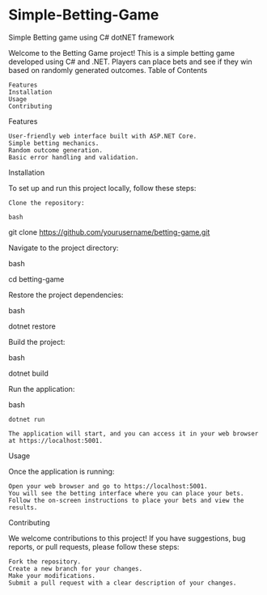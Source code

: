 # Simple-Betting-Game
Simple Betting game using C# dotNET framework

Welcome to the Betting Game project! This is a simple betting game developed using C# and .NET. Players can place bets and see if they win based on randomly generated outcomes.
Table of Contents

    Features
    Installation
    Usage
    Contributing

Features

    User-friendly web interface built with ASP.NET Core.
    Simple betting mechanics.
    Random outcome generation.
    Basic error handling and validation.

Installation

To set up and run this project locally, follow these steps:

    Clone the repository:

    bash

git clone https://github.com/yourusername/betting-game.git

Navigate to the project directory:

bash

cd betting-game

Restore the project dependencies:

bash

dotnet restore

Build the project:

bash

dotnet build

Run the application:

bash

    dotnet run

    The application will start, and you can access it in your web browser at https://localhost:5001.

Usage

Once the application is running:

    Open your web browser and go to https://localhost:5001.
    You will see the betting interface where you can place your bets.
    Follow the on-screen instructions to place your bets and view the results.

Contributing

We welcome contributions to this project! If you have suggestions, bug reports, or pull requests, please follow these steps:

    Fork the repository.
    Create a new branch for your changes.
    Make your modifications.
    Submit a pull request with a clear description of your changes.
